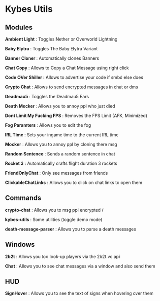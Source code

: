 # Kybes Utils

## Modules

**Ambient Light**
: Toggles Nether or Overworld Lightning

**Baby Elytra**
: Toggles The Baby Elytra Variant

**Banner Cloner**
: Automatically clones Banners

**Chat Copy**
: Allows to Copy a Chat Message using right click

**Code OVer Shiller**
: Allows to advertise your code if smbd else does

**Crypto Chat**
: Allows to send encrypted messages in chat or dms

**Deadmau5**
: Toggles the Deadmau5 Ears

**Death Mocker**
: Allows you to annoy ppl who just died

**Dont Limit My Fucking FPS**
: Removes the FPS Limit (AFK, Minimized)

**Fog Paramters**
: Allows you to edit the fog

**IRL Time**
: Sets your ingame time to the current IRL time

**Mocker**
: Allows you to annoy ppl by cloning there msg

**Random Sentence**
: Sends a random sentence in chat

**Rocket 3**
: Automatically crafts flight duration 3 rockets

**FriendOnlyChat**
: Only see messages from friends

**ClickableChatLinks**
: Allows you to click on chat links to open them

## Commands

**crypto-chat**
: Allows you to msg ppl encrypted /

**kybes-utils**
: Some utilities (toggle demo mode)

**death-message-parser**
: Allows you to parse a death messages

## Windows

**2b2t**
: Allows you too look-up players via the 2b2t.vc api

**Chat**
: Allows you to see chat messages via a window and also send them

## HUD
**SignHover**
: Allows you to see the text of signs when hovering over them